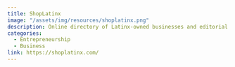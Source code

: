 ```yaml
---
title: ShopLatinx
image: "/assets/img/resources/shoplatinx.png"
description: Online directory of Latinx-owned businesses and editorial content fostering Latinx entrepreneurship.
categories:
  - Entrepreneurship
  - Business
link: https://shoplatinx.com/
---
```

